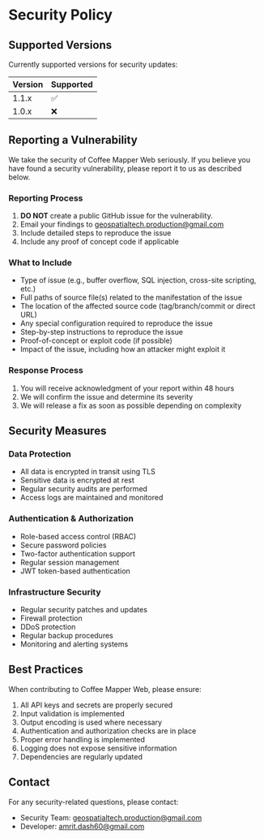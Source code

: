 # Security Policy

## Supported Versions

Currently supported versions for security updates:

| Version | Supported          |
| ------- | ------------------ |
| 1.1.x   | :white_check_mark: |
| 1.0.x   | :x:                |

## Reporting a Vulnerability

We take the security of Coffee Mapper Web seriously. If you believe you have found a security vulnerability, please report it to us as described below.

### Reporting Process

1. **DO NOT** create a public GitHub issue for the vulnerability.
2. Email your findings to geospatialtech.production@gmail.com
3. Include detailed steps to reproduce the issue
4. Include any proof of concept code if applicable

### What to Include

- Type of issue (e.g., buffer overflow, SQL injection, cross-site scripting, etc.)
- Full paths of source file(s) related to the manifestation of the issue
- The location of the affected source code (tag/branch/commit or direct URL)
- Any special configuration required to reproduce the issue
- Step-by-step instructions to reproduce the issue
- Proof-of-concept or exploit code (if possible)
- Impact of the issue, including how an attacker might exploit it

### Response Process

1. You will receive acknowledgment of your report within 48 hours
2. We will confirm the issue and determine its severity
3. We will release a fix as soon as possible depending on complexity

## Security Measures

### Data Protection

- All data is encrypted in transit using TLS
- Sensitive data is encrypted at rest
- Regular security audits are performed
- Access logs are maintained and monitored

### Authentication & Authorization

- Role-based access control (RBAC)
- Secure password policies
- Two-factor authentication support
- Regular session management
- JWT token-based authentication

### Infrastructure Security

- Regular security patches and updates
- Firewall protection
- DDoS protection
- Regular backup procedures
- Monitoring and alerting systems

## Best Practices

When contributing to Coffee Mapper Web, please ensure:

1. All API keys and secrets are properly secured
2. Input validation is implemented
3. Output encoding is used where necessary
4. Authentication and authorization checks are in place
5. Proper error handling is implemented
6. Logging does not expose sensitive information
7. Dependencies are regularly updated

## Contact

For any security-related questions, please contact:
- Security Team: geospatialtech.production@gmail.com
- Developer: amrit.dash60@gmail.com 